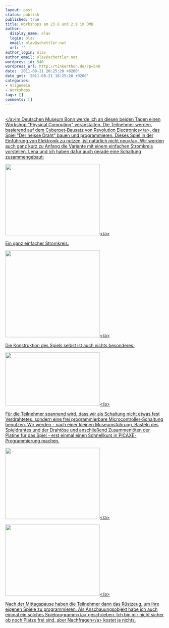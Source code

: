```yaml
---
layout: post
status: publish
published: true
title: Workshops am 23.8 und 2.9 im DMB
author:
  display_name: olav
  login: olav
  email: olav@schettler.net
  url: ''
author_login: olav
author_email: olav@schettler.net
wordpress_id: 540
wordpress_url: http://tinkerthon.de/?p=540
date: '2011-08-21 20:25:28 +0200'
date_gmt: '2011-08-21 18:25:28 +0200'
categories:
- Allgemein
- Workshops
tags: []
comments: []
---
```

<p><a href="http:&#47;&#47;tinkerthon.de&#47;wp-content&#47;uploads&#47;2011&#47;08&#47;IMG_0131.jpg"><br />
<&#47;a>Im Deutschen Museum Bonn werde ich an diesen beiden Tagen einen Workshop "Physical Computing" veranstalten. Die Teilnehmer werden, basierend auf dem Cyberpet-Bausatz von <a href="http:&#47;&#47;www.rev-ed.co.uk&#47;picaxe&#47;">Revolution Electronics<&#47;a>, das Spiel "Der heisse Draht" bauen und programmieren. Dieses Spiel in der Einf&uuml;hrung von Elektronik zu nutzen, ist <a href="http:&#47;&#47;www.uni-muenster.de&#47;imperia&#47;md&#47;content&#47;fachbereich_physik&#47;technik_didaktik&#47;heisser_draht.pdf">nat&uuml;rlich nicht neu<&#47;a>. Wir werden auch ganz kurz zu Anfang die Variante mit einem einfachen Stromkreis vorstellen. Lena und ich haben daf&uuml;r auch gerade eine Schaltung zusammengebaut:</p>
<p><a href="http:&#47;&#47;tinkerthon.de&#47;wp-content&#47;uploads&#47;2011&#47;08&#47;IMG_0132.jpg"><img class="size-medium wp-image-543 aligncenter" title="IMG_0132" src="http:&#47;&#47;tinkerthon.de&#47;wp-content&#47;uploads&#47;2011&#47;08&#47;IMG_0132-300x225.jpg" alt="" width="300" height="225" &#47;><&#47;a></p>
<p>Ein ganz einfacher Stromkreis:</p>
<p><a href="http:&#47;&#47;tinkerthon.de&#47;wp-content&#47;uploads&#47;2011&#47;08&#47;heisserdraht_schaltung1.png"><img class="size-medium wp-image-547 aligncenter" title="heisserdraht_schaltung1" src="http:&#47;&#47;tinkerthon.de&#47;wp-content&#47;uploads&#47;2011&#47;08&#47;heisserdraht_schaltung1-300x274.png" alt="" width="300" height="274" &#47;><&#47;a></p>
<p>Die Konstruktion des Spiels selbst ist auch nichts besonderes:</p>
<p><a href="http:&#47;&#47;tinkerthon.de&#47;wp-content&#47;uploads&#47;2011&#47;08&#47;heisserdraht.png"><img class="size-medium wp-image-548 aligncenter" title="heisserdraht" src="http:&#47;&#47;tinkerthon.de&#47;wp-content&#47;uploads&#47;2011&#47;08&#47;heisserdraht-300x168.png" alt="" width="300" height="168" &#47;><&#47;a></p>
<p>F&uuml;r die Teilnehmer spannend wird, dass wir als Schaltung nicht etwas fest Verdrahtetes, sondern eine frei programmierbare Microcontroller-Schaltung benutzen. Wir werden - nach einer kleinen Museumsf&uuml;hrung, Basteln des Spieldrahtes und der Draht&ouml;se und anschlie&szlig;end Zusammenl&ouml;ten der Platine f&uuml;r das Spiel - erst einmal einen Schnellkurs in PICAXE-Programmierung machen.</p>
<p><a href="http:&#47;&#47;tinkerthon.de&#47;wp-content&#47;uploads&#47;2011&#47;08&#47;IMG_0123.jpg"><img class="size-medium wp-image-549 aligncenter" title="IMG_0123" src="http:&#47;&#47;tinkerthon.de&#47;wp-content&#47;uploads&#47;2011&#47;08&#47;IMG_0123-300x225.jpg" alt="" width="300" height="225" &#47;><&#47;a></p>
<p><a href="http:&#47;&#47;tinkerthon.de&#47;wp-content&#47;uploads&#47;2011&#47;08&#47;IMG_0126.jpg"><img class="size-medium wp-image-550 aligncenter" title="IMG_0126" src="http:&#47;&#47;tinkerthon.de&#47;wp-content&#47;uploads&#47;2011&#47;08&#47;IMG_0126-300x225.jpg" alt="" width="300" height="225" &#47;><&#47;a></p>
<p>Nach der Mittagspause haben die Teilnehmer dann das R&uuml;stzeug, um ihre eigenen Spiele zu programmieren. Als Anschauungsobjekt habe ich auch einmal <a href="http:&#47;&#47;tinkerthon.de&#47;wp-content&#47;uploads&#47;2011&#47;08&#47;hd05.bas_.txt">ein solches Spielprogramm<&#47;a> geschrieben. Ich bin mir nicht sicher ob noch Pl&auml;tze frei sind, aber <a title="Die kleine Eule Pfiffikus &#47; Der hei&szlig;e Draht" href="http:&#47;&#47;www.deutsches-museum.de&#47;bonn&#47;information&#47;fuer-kinder-und-schulen&#47;die-kleine-eule-pfiffikus&#47;workshops&#47;der-heisse-draht&#47;">Nachfragen<&#47;a> kostet ja nichts.</p>
